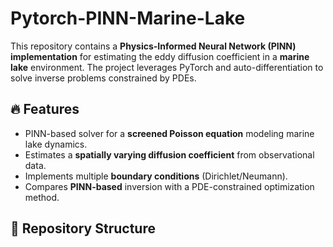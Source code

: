 # Pytorch-PINN-Marine-Lake

This repository contains a **Physics-Informed Neural Network (PINN) implementation** for estimating the eddy diffusion coefficient in a **marine lake** environment. The project leverages PyTorch and auto-differentiation to solve inverse problems constrained by PDEs.

## 🔥 Features
- PINN-based solver for a **screened Poisson equation** modeling marine lake dynamics.
- Estimates a **spatially varying diffusion coefficient** from observational data.
- Implements multiple **boundary conditions** (Dirichlet/Neumann).
- Compares **PINN-based** inversion with a PDE-constrained optimization method.

## 📁 Repository Structure
